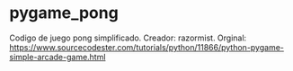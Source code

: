 # pygame_pong
Codigo de juego pong simplificado. Creador: razormist. Orginal: https://www.sourcecodester.com/tutorials/python/11866/python-pygame-simple-arcade-game.html
